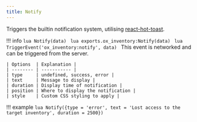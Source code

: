 ```yaml
---
title: Notify
---
```

Triggers the builtin notification system, utilising [react-hot-toast](https://github.com/timolins/react-hot-toast).

!!! info
	```lua
	Notify(data)
	```
	```lua
	exports.ox_inventory:Notify(data)
	```
	```lua
	TriggerEvent('ox_inventory:notify', data)
	```
	This event is networked and can be triggered from the server.

	| Options  | Explanation |
	| -------- | ----------- |
	| type     | undefined, success, error |
	| text     | Message to display |
	| duration | Display time of notification |
	| position | Where to display the notification |
	| style    | Custom CSS styling to apply |

!!! example
	```lua
	Notify({type = 'error', text = 'Lost access to the target inventory', duration = 2500})
	```